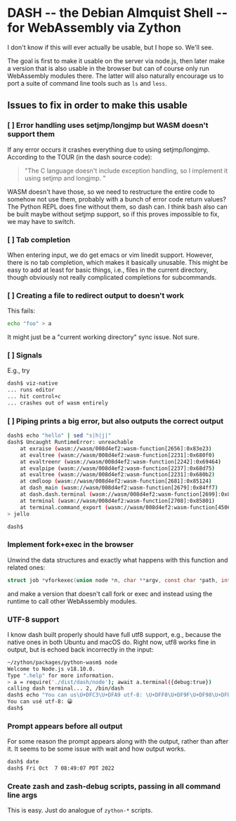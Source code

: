 # DASH -- the Debian Almquist Shell -- for WebAssembly via Zython

I don't know if this will ever actually be usable, but I hope so.  We'll see.

The goal is first to make it usable on the server via node.js, then later make a
version that is also usable in the browser but can of course only run
WebAssembly modules there. The latter will also naturally encourage us to port a
suite of command line tools such as `ls` and `less`.

## Issues to fix in order to make this usable

### [ ] Error handling uses setjmp/longjmp but WASM doesn't support them

If any error occurs it crashes everything due to using setjmp/longjmp.  According to the TOUR (in the dash source code): 

> "The C language doesn't include exception handling, so I implement it using setjmp and longjmp. "

WASM doesn't have those, so we need to restructure the entire code to somehow
not use them, probably with a bunch of error code return values?  The Python REPL does fine without them, so dash can.  I think bash also can be built maybe without
setjmp support, so if this proves impossible to fix, we may have to switch.

### [ ] Tab completion

When entering input, we do get emacs or vim linedit support.  However, there is no
tab completion, which makes it basically unusable.  This might be easy to add
at least for basic things, i.e., files in the current directory, though obviously
not really complicated completions for subcommands.

### [ ] Creating a file to redirect output to doesn't work

This fails:

```sh
echo "foo" > a
```

It might just be a "current working directory" sync issue.  Not sure.

### [ ] Signals

E.g., try

```sh
dash$ viz-native
... runs editor
... hit control+c
... crashes out of wasm entirely
```

### [ ] Piping prints a big error, but also outputs the correct output

```sh
dash$ echo "hello" | sed "s|h|j|"
dash$ Uncaught RuntimeError: unreachable
    at exraise (wasm://wasm/008d4ef2:wasm-function[2656]:0x83e23)
    at evaltree (wasm://wasm/008d4ef2:wasm-function[2231]:0x680f0)
    at evaltreenr (wasm://wasm/008d4ef2:wasm-function[2242]:0x69464)
    at evalpipe (wasm://wasm/008d4ef2:wasm-function[2237]:0x68d75)
    at evaltree (wasm://wasm/008d4ef2:wasm-function[2231]:0x680b2)
    at cmdloop (wasm://wasm/008d4ef2:wasm-function[2681]:0x85124)
    at dash_main (wasm://wasm/008d4ef2:wasm-function[2679]:0x84ff7)
    at dash.dash.terminal (wasm://wasm/008d4ef2:wasm-function[2699]:0x853be)
    at terminal (wasm://wasm/008d4ef2:wasm-function[2708]:0x85801)
    at terminal.command_export (wasm://wasm/008d4ef2:wasm-function[4506]:0xd478e)
> jello

dash$ 
```

### Implement fork+exec in the browser

Unwind the data structures and exactly what happens with this function
and related ones:

```c
struct job *vforkexec(union node *n, char **argv, const char *path, int idx)
```

and make a version that doesn't call fork or exec and instead using the
runtime to call other WebAssembly modules.  

### UTF-8 support

I know dash built properly should have full utf8 support, e.g., because
the native ones in both Ubuntu and macOS do.  Right now, utf8 works fine
in output, but is echoed back incorrectly in the input:

```sh
~/zython/packages/python-wasm$ node
Welcome to Node.js v18.10.0.
Type ".help" for more information.
> a = require('./dist/dash/node'); await a.terminal({debug:true})
calling dash terminal... 2, /bin/dash
dash$ echo "You can us\U+DFC3\U+DFA9 utf-8: \U+DFF0\U+DF9F\U+DF98\U+DF80"
You can usé utf-8: 😀
dash$ 
```

### Prompt appears before all output

For some reason the prompt appears along with the output, rather than after
it.  It seems to be some issue with wait and how output works.  

```sh
dash$ date
dash$ Fri Oct  7 08:49:07 PDT 2022

```

### Create zash and zash-debug scripts, passing in all command line args

This is easy.  Just do analogue of `zython-*` scripts.
